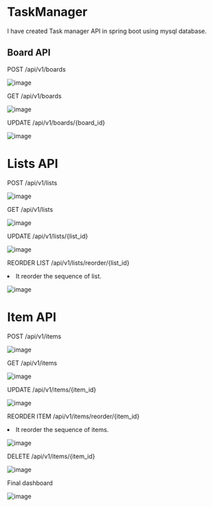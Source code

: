 # TaskManager
I have created Task manager API in spring boot  using mysql database.

## Board API

POST /api/v1/boards

![image](https://user-images.githubusercontent.com/55016700/212349573-dfeb6edb-4d85-410a-b4d2-178f251725d8.png)

GET /api/v1/boards

![image](https://user-images.githubusercontent.com/55016700/212350181-65871f77-69d0-4efb-a384-9c810a18f097.png)

UPDATE /api/v1/boards/{board_id}

![image](https://user-images.githubusercontent.com/55016700/212350514-4d0ce683-3abf-48ac-a6aa-7d81ee4c5d0f.png)

# Lists API

POST /api/v1/lists

![image](https://user-images.githubusercontent.com/55016700/212350849-2ca41254-eada-484a-b820-6ca26b841220.png)

GET /api/v1/lists

![image](https://user-images.githubusercontent.com/55016700/212351260-25777d9b-e08c-4175-89ea-e41da4042dfe.png)

UPDATE /api/v1/lists/{list_id}

![image](https://user-images.githubusercontent.com/55016700/212351895-ea5ed541-57cd-4a18-8bb0-181f4003fdd6.png)

REORDER LIST /api/v1/lists/reorder/{list_id}
  
 <li>It reorder the sequence of list. </li>

![image](https://user-images.githubusercontent.com/55016700/212352499-66d5da8d-37b9-4a0c-93bc-fa73b81536e8.png)

# Item API

POST /api/v1/items

![image](https://user-images.githubusercontent.com/55016700/212352941-4e431306-aca0-4267-a47e-6a7b8e2403d3.png)

GET /api/v1/items

![image](https://user-images.githubusercontent.com/55016700/212353175-5b82409e-7b8f-4049-aa5b-c23457bea47c.png)

UPDATE /api/v1/items/{item_id}

![image](https://user-images.githubusercontent.com/55016700/212353498-4853afe3-e7bb-4b8f-979d-078e491e9af4.png)

REORDER ITEM /api/v1/items/reorder/{item_id}

  <li> It reorder the sequence of items. </li>

![image](https://user-images.githubusercontent.com/55016700/212354284-bb720e84-d39d-4e47-aa0d-db5897a1d806.png)

DELETE  /api/v1/items/{item_id}

![image](https://user-images.githubusercontent.com/55016700/212354526-bfdc0d86-0a6e-40e8-9f88-395d9f691951.png)

Final dashboard

![image](https://user-images.githubusercontent.com/55016700/212356018-7a5d6450-662a-44d4-a344-23381c581a07.png)

